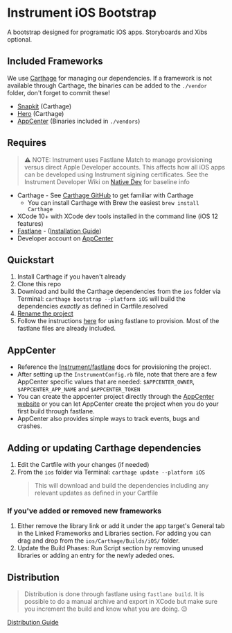 # Instrument iOS Bootstrap

A bootstrap designed for programatic iOS apps. Storyboards and Xibs optional.

## Included Frameworks

We use [Carthage](https://github.com/Carthage/Carthage) for managing our dependencies. If a framework is not available through Carthage, the binaries can be added to the `./vendor` folder, don't forget to commit these!

- [Snapkit](http://snapkit.io/docs/) (Carthage)
- [Hero](https://github.com/HeroTransitions/Hero) (Carthage)
- [AppCenter](https://github.com/Microsoft/AppCenter-SDK-Apple) (Binaries included in `./vendors`)

## Requires

> ⚠️ NOTE: Instrument uses Fastlane Match to manage provisioning versus direct Apple Developer accounts. This affects how all iOS apps can be developed using Instrument sigining certificates. See the Instrument Developer Wiki on [Native Dev](https://github.com/Instrument/developers/wiki/Native-Dev-Home) for baseline info

- Carthage - See [Carthage GitHub](https://github.com/Carthage/Carthage) to get familiar with Carthage
  - You can install Carthage with Brew the easiest `brew install Carthage`
- XCode 10+ with XCode dev tools installed in the command line (iOS 12 features)
- [Fastlane](https://fastlane.tools/) - ([Installation Guide](https://github.com/Instrument/fastlane/blob/master/Install-Fastlane.md))
- Developer account on [AppCenter](https://appcenter.ms/)

## Quickstart

1. Install Carthage if you haven't already
2. Clone this repo
3. Download and build the Carthage dependencies from the `ios` folder via Terminal: `carthage bootstrap --platform iOS` will build the dependencies _exactly_ as defined in Cartfile.resolved
4. [Rename the project](renaming-project.md)
5. Follow the instructions [here](https://github.com/Instrument/fastlane/blob/master/Join-a-Project.md) for using fastlane to provision. Most of the fastlane files are already included.

## AppCenter

- Reference the [Instrument/fastlane](https://github.com/Instrument/fastlane) docs for provisioning the project.
- After setting up the `InstrumentConfig.rb` file, note that there are a few AppCenter specific values that are needed: `$APPCENTER_OWNER`, `$APPCENTER_APP_NAME` and `$APPCENTER_TOKEN`
- You can create the appcenter project directly through the [AppCenter website](http://appcenter.ms) or you can let AppCenter create the project when you do your first build through fastlane.
- AppCenter also provides simple ways to track events, bugs and crashes.

## Adding or updating Carthage dependencies

1. Edit the Cartfile with your changes (if needed)
2. From the `ios` folder via Terminal: `carthage update --platform iOS`
   > This will download and build the dependencies including any relevant updates as defined in your Cartfile

### If you've added or removed new frameworks

1. Either remove the library link or add it under the app target's General tab in the Linked Frameworks and Libraries section. For adding you can drag and drop from the `ios/Carthage/Builds/iOS/` folder.
2. Update the Build Phases: Run Script section by removing unused libraries or adding an entry for the newly adeded ones.

## Distribution

> Distribution is done through fastlane using `fastlane build`. It is possible to do a manual archive and export in XCode but make sure you increment the build and know what you are doing. 😉

[Distribution Guide](https://github.com/Instrument/NikeOmegaSwift/wiki/Distribution)
